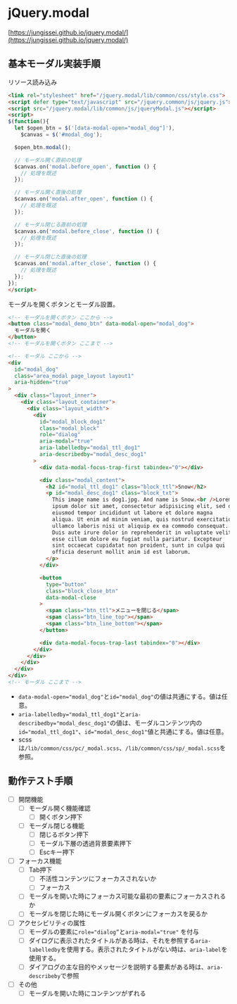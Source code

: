 # jQuery.modal


[https://jungissei.github.io/jquery.modal/](https://jungissei.github.io/jquery.modal/)


## 基本モーダル実装手順

リソース読み込み
```html
<link rel="stylesheet" href="/jquery.modal/lib/common/css/style.css">
<script defer type="text/javascript" src="/jquery.common/js/jquery.js"></script>
<script src="/jquery.modal/lib/common/js/jqueryModal.js"></script>
<script>
$(function(){
  let $open_btn = $('[data-modal-open="modal_dog"]'),
    $canvas = $('#modal_dog');

  $open_btn.modal();

  // モーダル開く直前の処理
  $canvas.on('modal.before_open', function () {
    // 処理を既述
  });

  // モーダル開く直後の処理
  $canvas.on('modal.after_open', function () {
    // 処理を既述
  });

  // モーダル閉じる直前の処理
  $canvas.on('modal.before_close', function () {
    // 処理を既述
  });

  // モーダル閉じた直後の処理
  $canvas.on('modal.after_close', function () {
    // 処理を既述
  });
});
</script>
```

モーダルを開くボタンとモーダル設置。
```html
<!-- モーダルを開くボタン ここから -->
<button class="modal_demo_btn" data-modal-open="modal_dog">
  モーダルを開く
</button>
<!-- モーダルを開くボタン ここまで -->

<!-- モーダル ここから -->
<div
  id="modal_dog"
  class="area_modal page_layout layout1"
  aria-hidden="true"
>
  <div class="layout_inner">
    <div class="layout_container">
      <div class="layout_width">
        <div
          id="modal_block_dog1"
          class="modal_block"
          role="dialog"
          aria-modal="true"
          aria-labelledby="modal_ttl_dog1"
          aria-describedby="modal_desc_dog1"
        >
          <div data-modal-focus-trap-first tabindex="0"></div>

          <div class="modal_content">
            <h2 id="modal_ttl_dog1" class="block_ttl">Snow</h2>
            <p id="modal_desc_dog1" class="block_txt">
              This image name is dog1.jpg. And name is Snow.<br />Lorem
              ipsum dolor sit amet, consectetur adipisicing elit, sed do
              eiusmod tempor incididunt ut labore et dolore magna
              aliqua. Ut enim ad minim veniam, quis nostrud exercitation
              ullamco laboris nisi ut aliquip ex ea commodo consequat.
              Duis aute irure dolor in reprehenderit in voluptate velit
              esse cillum dolore eu fugiat nulla pariatur. Excepteur
              sint occaecat cupidatat non proident, sunt in culpa qui
              officia deserunt mollit anim id est laborum.
            </p>
          </div>

          <button
            type="button"
            class="block_close_btn"
            data-modal-close
          >
            <span class="btn_ttl">メニューを閉じる</span>
            <span class="btn_line_top"></span>
            <span class="btn_line_bottom"></span>
          </button>

          <div data-modal-focus-trap-last tabindex="0"></div>
        </div>
      </div>
    </div>
  </div>
</div>
<!-- モーダル ここまで -->
```
- `data-modal-open="modal_dog"`と`id="modal_dog"`の値は共通にする。値は任意。
- `aria-labelledby="modal_ttl_dog1"`と`aria-describedby="modal_desc_dog1"`の値は、モーダルコンテンツ内の` id="modal_ttl_dog1"`、`id="modal_desc_dog1"`値と共通にする。値は任意。
- scssは`/lib/common/css/pc/_modal.scss`、`/lib/common/css/sp/_modal.scss`を参照。


## 動作テスト手順
- [ ]  開閉機能
    - [ ]  モーダル開く機能確認
        - [ ]  開くボタン押下
    - [ ]  モーダル閉じる機能
        - [ ]  閉じるボタン押下
        - [ ]  モーダル下層の透過背景要素押下
        - [ ]  Escキー押下
- [ ]  フォーカス機能
    - [ ]  Tab押下
        - [ ]  不活性コンテンツにフォーカスされないか
        - [ ]  フォーカス
    - [ ]  モーダルを開いた時にフォーカス可能な最初の要素にフォーカスされるか
    - [ ]  モーダルを閉じた時にモーダル開くボタンにフォーカスを戻るか
- [ ]  アクセシビリティの属性
    - [ ]  モーダルの要素に`role="dialog”`と`aria-modal="true"`
    を付与
    - [ ]  ダイログに表示されたタイトルがある時は、それを参照する`aria-labelledby`を使用する。表示されたタイトルがない時は、`aria-label`を使用する。
    - [ ]  ダイアログの主な目的やメッセージを説明する要素がある時は、`aria-describeby`で参照
- [ ]  その他
    - [ ]  モーダルを開いた時にコンテンツがずれる
